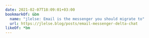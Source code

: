 ```yaml
---
date: 2021-02-07T18:09:01+03:00
bookmarkOf: &bm
  name: "jlelse: Email is the messenger you should migrate to"
  url: https://jlelse.blog/posts/email-messenger-delta-chat
likeOf: *bm
---
```

